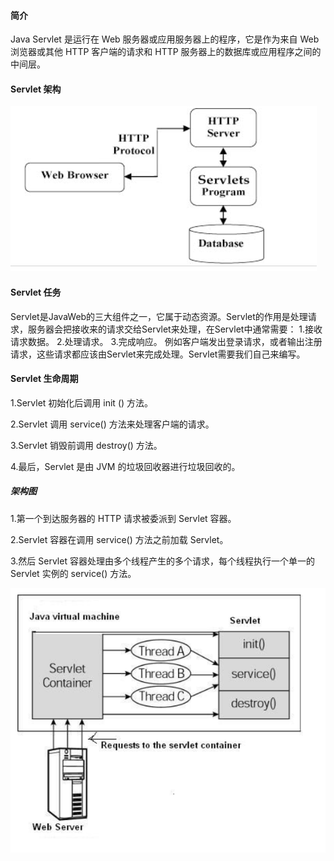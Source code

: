 #### 简介
Java Servlet 是运行在 Web 服务器或应用服务器上的程序，它是作为来自 Web 浏览器或其他 HTTP 客户端的请求和 HTTP 服务器上的数据库或应用程序之间的中间层。

#### Servlet 架构
![servlet](./assets/servlet.png)

#### Servlet 任务

Servlet是JavaWeb的三大组件之一，它属于动态资源。Servlet的作用是处理请求，服务器会把接收来的请求交给Servlet来处理，在Servlet中通常需要：
1.接收请求数据。
2.处理请求。
3.完成响应。
例如客户端发出登录请求，或者输出注册请求，这些请求都应该由Servlet来完成处理。Servlet需要我们自己来编写。
#### Servlet 生命周期

1.Servlet 初始化后调用 init () 方法。

2.Servlet 调用 service() 方法来处理客户端的请求。

3.Servlet 销毁前调用 destroy() 方法。

4.最后，Servlet 是由 JVM 的垃圾回收器进行垃圾回收的。

##### 架构图

1.第一个到达服务器的 HTTP 请求被委派到 Servlet 容器。

2.Servlet 容器在调用 service() 方法之前加载 Servlet。

3.然后 Servlet 容器处理由多个线程产生的多个请求，每个线程执行一个单一的 Servlet 实例的 service() 方法。

![1](./assets/1.png)
